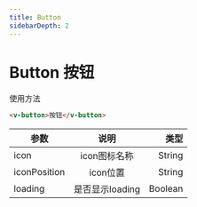 ```yaml
---
title: Button
sidebarDepth: 2
---
```

# Button 按钮

使用方法

<ClientOnly>
  <button-demos/>
</ClientOnly>

```html
<v-button>按钮</v-button>
```
| 参数          | 说明           | 类型  |
| ---------    |:-------------:| -----:|
| icon         | icon图标名称    | String |
| iconPosition | icon位置      |    String |
| loading      | 是否显示loading      |   Boolean |
